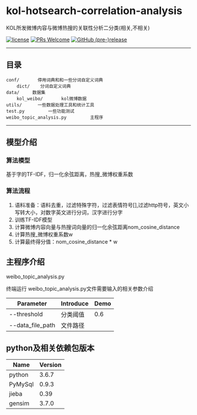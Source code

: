 # kol-hotsearch-correlation-analysis
KOL所发微博内容与微博热搜的关联性分析二分类(相关,不相关)


[![license](https://img.shields.io/github/license/go88/fer2013-recognition.svg?style=for-the-badge)](https://choosealicense.com/licenses/mit/)
[![PRs Welcome](https://img.shields.io/badge/PRs-welcome-brightgreen.svg?style=for-the-badge)](https://github.com/faker2cumtb/kol-hotsearch-correlation-analysis/pulls)
[![GitHub (pre-)release](https://img.shields.io/github/release/go88/fer2013-recognition/all.svg?style=for-the-badge)](https://github.com/faker2cumtb/kol-hotsearch-correlation-analysis/releases)

---

## 目录

```text
conf/       停用词典和和一些分词自定义词典
    dict/    分词自定义词典
data/     数据集
    kol_weibo/       kol微博数据
utils/      一些数据处理工具和统计工具
test.py         一些功能测试
weibo_topic_analysis.py         主程序

```

---
## 模型介绍
### 算法模型
基于字的TF-IDF，归一化余弦距离，热搜_微博权重系数
### 算法流程
1. 语料准备：语料去重，过滤特殊字符，过滤表情符号[],过滤http符号，英文小写转大小，对数字英文进行分词，汉字进行分字
2. 训练TF-IDF模型
3. 计算微博内容向量与热搜词向量的归一化余弦距离nom_cosine_distance
4. 计算热搜_微博权重系数w
5. 计算最终得分值：nom_cosine_distance * w


## 主程序介绍
weibo_topic_analysis.py 
   
终端运行 weibo_topic_analysis.py文件需要输入的相关参数介绍

| Parameter | Introduce | Demo |
| ------ | ------ | ------ |
|--threshold|分类阈值|0.6|
|--data_file_path|文件路径|


## python及相关依赖包版本
| Name | Version | 
| ------ | ------ | 
|python|3.6.7|
|PyMySql|0.9.3|
|jieba|0.39|
|gensim|3.7.0|

